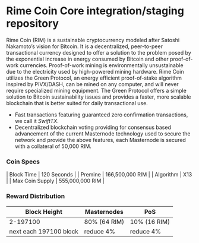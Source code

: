 Rime Coin Core integration/staging repository
=================================================

Rime Coin (RIM) is a sustainable cryptocurrency modeled after Satoshi Nakamoto’s vision for Bitcoin. It is a decentralized, peer-to-peer transactional currency designed to offer a solution to the problem posed by the exponential increase in energy consumed by Bitcoin and other proof-of-work currencies. Proof-of-work mining is environmentally unsustainable due to the electricity used by high-powered mining hardware. Rime Coin utilizes the Green Protocol, an energy efficient proof-of-stake algorithm inspired by PIVX/DASH, can be mined on any computer, and will never require specialized mining equipment. The Green Protocol offers a simple solution to Bitcoin sustainability issues and provides a faster, more scalable blockchain that is better suited for daily transactional use.

- Fast transactions featuring guaranteed zero confirmation transactions, we call it _SwiftTX_.
- Decentralized blockchain voting providing for consensus based advancement of the current Masternode
  technology used to secure the network and provide the above features, each Masternode is secured
  with a collateral of 50,000 RIM.


### Coin Specs
| Block Time                  | 120 Seconds     |
| Premine                     | 166,500,000 RIM |
| Algorithm                   | X13             |
| Max Coin Supply             | 555,000,000 RIM |

### Reward Distribution

| **Block Height**                | **Masternodes**  | **PoS**          |
|---------------------------------|------------------|------------------|
| 2-197100                        | 80% (64 RIM)     | 10% (16 RIM)     | 
| next each 197100  block         | reduce 4%        | reduce 4%     | 
